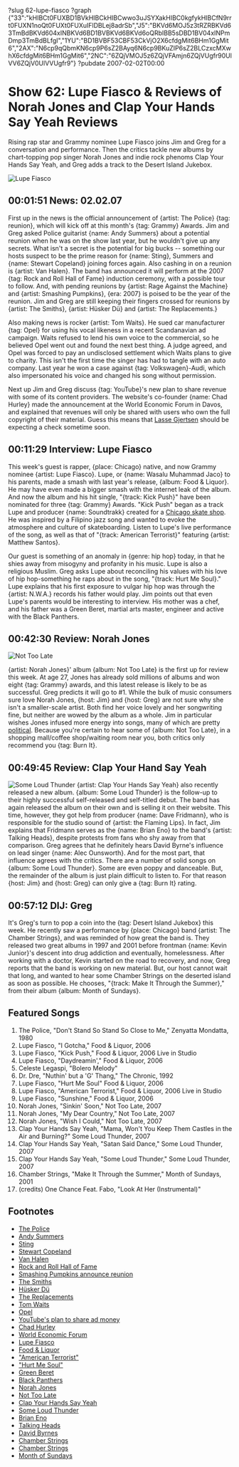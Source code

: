 ?slug 62-lupe-fiasco
?graph {"33":"kHIBCt0FUXBD1BVkHIBCkHIBCwwo3uJSYXakHIBC0kgfykHIBCfN9rrt0FUXN1noQt0FUXt0FUXuIFlDBLej8adrSb","J5":"BKVd6MOJ5z3tRZRBKVd63TmBdBKVd604xINBKVd6BD1BVBKVd6BKVd6oQRbIBB5sDBD1BV04xINPmDmp3TmBdBLfgI","1YU":"BD1BVBF53CBF53CkVjO2X6cfdgMit6BHm1GgMit6","2AX":"N6cp9qQbmKN6cp9P6sZ2BAyq6N6cp9BKuZIP6sZ2BLCzxcMXwhX6cfdgMit6BHm1GgMit6","2NC":"6ZQjVMOJ5z6ZQjVFAmjn6ZQjVUgfr90UlVV6ZQjV0UlVVUgfr9"}
?pubdate 2007-02-02T00:00

# Show 62: Lupe Fiasco & Reviews of Norah Jones and Clap Your Hands Say Yeah Reviews
Rising rap star and Grammy nominee Lupe Fiasco joins Jim and Greg for a conversation and performance. Then the critics tackle new albums by chart-topping pop singer Norah Jones and indie rock phenoms Clap Your Hands Say Yeah, and Greg adds a track to the Desert Island Jukebox.

![Lupe Fiasco](http://static.soundopinions.org/images/2007/lupefiasco.jpg)


## 00:01:51 News: 02.02.07
First up in the news is the official announcement of {artist: The Police} {tag: reunion}, which will kick off at this month's {tag: Grammy} Awards. Jim and Greg asked Police guitarist {name: Andy Summers} about a potential reunion when he was on the show last year, but he wouldn't give up any secrets. What isn't a secret is the potential for big bucks -- something our hosts suspect to be the prime reason for {name: Sting}, Summers and {name: Stewart Copeland} joining forces again. Also cashing in on a reunion is {artist: Van Halen}. The band has announced it will perform at the 2007 {tag: Rock and Roll Hall of Fame} induction ceremony, with a possible tour to follow. And, with pending reunions by {artist: Rage Against the Machine} and {artist: Smashing Pumpkins}, {era: 2007} is poised to be the year of the reunion. Jim and Greg are still keeping their fingers crossed for reunions by {artist: The Smiths}, {artist: Hüsker Dü} and {artist: The Replacements.}

Also making news is rocker {artist: Tom Waits}. He sued car manufacturer {tag: Opel} for using his vocal likeness in a recent Scandanavian ad campaign. Waits refused to lend his own voice to the commercial, so he believed Opel went out and found the next best thing. A judge agreed, and Opel was forced to pay an undisclosed settlement which Waits plans to give to charity. This isn't the first time the singer has had to tangle with an auto company. Last year he won a case against {tag: Volkswagen}-Audi, which also impersonated his voice and changed his song without permission. 

Next up Jim and Greg discuss {tag: YouTube}'s new plan to share revenue with some of its content providers. The website's co-founder {name: Chad Hurley} made the announcement at the World Economic Forum in Davos, and explained that revenues will only be shared with users who own the full copyright of their material. Guess this means that [Lasse Gjertsen](http://www.youtube.com/watch?v=JzqumbhfxRo&eurl) should be expecting a check sometime soon.

## 00:11:29 Interview: Lupe Fiasco
This week's guest is rapper, {place: Chicago} native, and now Grammy nominee {artist: Lupe Fiasco}. Lupe, or {name: Wasalu Muhammad Jaco} to his parents, made a smash with last year's release, {album: Food & Liquor}. He may have even made a bigger smash with the internet leak of the album. And now the album and his hit single, "{track: Kick Push}" have been nominated for three {tag: Grammy} Awards. "Kick Push" began as a track Lupe and producer {name: Soundtrakk} created for a [Chicago skate shop](http://www.upriseskateshop.com/). He was inspired by a Filipino jazz song and wanted to evoke the atmosphere and culture of skateboarding. Listen to Lupe's live performance of the song, as well as that of "{track: American Terrorist}" featuring {artist: Matthew Santos}. 

Our guest is something of an anomaly in {genre: hip hop} today, in that he shies away from misogyny and profanity in his music. Lupe is also a religious Muslim. Greg asks Lupe about reconciling his values with his love of hip hop-something he raps about in the song, "{track: Hurt Me Soul}." Lupe explains that his first exposure to vulgar hip hop was through the {artist: N.W.A.} records his father would play. Jim points out that even Lupe's parents would be interesting to interview. His mother was a chef, and his father was a Green Beret, martial arts master, engineer and active with the Black Panthers.

## 00:42:30 Review: Norah Jones
![Not Too Late](http://is1.mzstatic.com/image/thumb/Music4/v4/b0/79/c7/b079c7d6-9ffd-aed5-6757-f823b3d431d0/source/600x600bb.jpg "1001750/721266740")

{artist: Norah Jones}' album {album: Not Too Late} is the first up for review this week. At age 27, Jones has already sold millions of albums and won eight {tag: Grammy} awards, and this latest release is likely to be as successful. Greg predicts it will go to #1. While the bulk of music consumers sure love Norah Jones, {host: Jim} and {host: Greg} are not sure why she isn't a smaller-scale artist. Both find her voice lovely and her songwriting fine, but neither are wowed by the album as a whole. Jim in particular wishes Jones infused more energy into songs, many of which are pretty [political](http://www.lyrics4all.net/n/norah-jones/not-too-late/my-dear-country.php). Because you're certain to hear some of {album: Not Too Late}, in a shopping mall/coffee shop/waiting room near you, both critics only recommend you {tag: Burn It}. 

## 00:49:45 Review: Clap Your Hand Say Yeah
![Some Loud Thunder](http://is4.mzstatic.com/image/thumb/Music6/v4/70/c9/cf/70c9cff2-4c4f-011b-9ffe-7656b076d008/source/600x600bb.jpg "81899300/847539423")
{artist: Clap Your Hands Say Yeah} also recently released a new album. {album: Some Loud Thunder} is the follow-up to their highly successful self-released and self-titled debut. The band has again released the album on their own and is selling it on their website. This time, however, they got help from producer {name: Dave Fridmann}, who is responsible for the studio sound of {artist: the Flaming Lips}. In fact, Jim explains that Fridmann serves as the {name: Brian Eno} to the band's {artist: Talking Heads}, despite protests from fans who shy away from that comparison. Greg agrees that he definitely hears David Byrne's influence on lead singer {name: Alec Ounsworth}. And for the most part, that influence agrees with the critics. There are a number of solid songs on {album: Some Loud Thunder}. Some are even poppy and danceable. But, the remainder of the album is just plain difficult to listen to. For that reason {host: Jim} and {host: Greg} can only give a {tag: Burn It} rating.

## 00:57:12 DIJ: Greg
It's Greg's turn to pop a coin into the {tag: Desert Island Jukebox} this week. He recently saw a performance by {place: Chicago} band {artist: The Chamber Strings}, and was reminded of how great the band is. They released two great albums in 1997 and 2001 before frontman {name: Kevin Junior}'s descent into drug addiction and eventually, homelessness. After working with a doctor, Kevin started on the road to recovery, and now, Greg reports that the band is working on new material. But, our host cannot wait that long, and wanted to hear some Chamber Strings on the deserted island as soon as possible. He chooses, "{track: Make It Through the Summer}," from their album {album: Month of Sundays}.

## Featured Songs
1. The Police, "Don't Stand So Stand So Close to Me," Zenyatta Mondatta, 1980 
2. Lupe Fiasco, "I Gotcha," Food & Liquor, 2006
3. Lupe Fiasco, "Kick Push," Food & Liquor, 2006 Live in Studio
4. Lupe Fiasco, "Daydreamin'," Food & Liquor, 2006
5. Celeste Legaspi, "Bolero Melody"
6. Dr. Dre, "Nuthin' but a 'G' Thang," The Chronic, 1992
7. Lupe Fiasco, "Hurt Me Soul" Food & Liquor, 2006
8. Lupe Fiasco, "American Terrorist," Food & Liquor, 2006 Live in Studio
9. Lupe Fiasco, "Sunshine," Food & Liquor, 2006 
10. Norah Jones, "Sinkin' Soon," Not Too Late, 2007 
11. Norah Jones, "My Dear Country," Not Too Late, 2007 
12. Norah Jones, "Wish I Could," Not Too Late, 2007
13. Clap Your Hands Say Yeah, "Mama, Won't You Keep Them Castles in the Air and Burning?" Some Loud Thunder, 2007 
14. Clap Your Hands Say Yeah, "Satan Said Dance," Some Loud Thunder, 2007
15. Clap Your Hands Say Yeah, "Some Loud Thunder," Some Loud Thunder, 2007
16. Chamber Strings, "Make It Through the Summer," Month of Sundays, 2001
17. (credits) One Chance Feat. Fabo, "Look At Her (Instrumental)"

## Footnotes
- [The Police](http://www.allmusic.com/cg/amg.dll?p=amg&sql=11:y69fs35ba3vg)
- [Andy Summers](http://www.andysummers.com/)
- [Sting](http://www.sting.com/)
- [Stewart Copeland](http://www.stewartcopeland.net/)
- [Van Halen](http://www.van-halen.com/)
- [Rock and Roll Hall of Fame](http://www.rockhall.com/)
- [Smashing Pumpkins announce reunion](http://www.nme.com/news/smashing-pumpkins/26081)
- [The Smiths](http://www.allmusic.com/cg/amg.dll?p=amg&sql=11:97yvad8kv8w4)
- [Hüsker Dü](http://www.allmusic.com/cg/amg.dll?p=amg&sql=11:51r67uu0h0jg)
- [The Replacements](http://en.wikipedia.org/wiki/The_Replacements)
- [Tom Waits](http://www.officialtomwaits.com/main.htm)
- [Opel](http://www.opel.com/flash.html)
- [YouTube's plan to share ad money](http://news.bbc.co.uk/2/hi/business/6305957.stm)
- [Chad Hurley](http://www.youtube.com/watch?v=QCVxQ_3Ejkg)
- [World Economic Forum](http://www.weforum.org/en/index.htm)
- [Lupe Fiasco](http://www.lupefiasco.com/)
- [Food & Liquor](http://www.metacritic.com/music/artists/fiascolupe/foodandliquor?q=lupe)
- ["American Terrorist"](http://www.azlyrics.com/lyrics/lupefiasco/americanterrorist.html)
- ["Hurt Me Soul"](http://www.azlyrics.com/lyrics/lupefiasco/hurtmesoul.html)
- [Green Beret](http://www.specialoperations.com/Army/Special_Forces/default.html)
- [Black Panthers](http://www.blackpanther.org/legacynew.htm)
- [Norah Jones](http://www.norahjones.com/)
- [Not Too Late](http://www.metacritic.com/music/artists/jonesnorah/nottoolate?q=norah%20jones)
- [Clap Your Hands Say Yeah](http://www.clapyourhandssayyeah.com/)
- [Some Loud Thunder](http://www.metacritic.com/music/artists/clapyourhandssayyeah/someloudthunder?q=clap%20your%20hands)
- [Brian Eno](http://www.enoweb.co.uk/)
- [Talking Heads](http://www.allmusic.com/cg/amg.dll?p=amg&sql=11:vxoibkk96ak0)
- [David Byrnes](http://www.davidbyrne.com/)
- [Chamber Strings](http://www.chicagotribune.com/entertainment/music/chi-0701190159jan19,1,4042548.story?coll=chi-ent_music-hed)
- [Chamber Strings](http://www.allmusic.com/cg/amg.dll?p=amg&sql=11:4xkvu3qhan2k~T1)
- [Month of Sundays](http://www.amazon.com/Month-Sundays-Chamber-Strings/dp/B00005AKGS)
